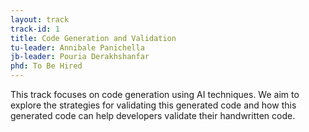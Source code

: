 ```yaml
---
layout: track
track-id: 1
title: Code Generation and Validation
tu-leader: Annibale Panichella
jb-leader: Pouria Derakhshanfar
phd: To Be Hired
---
```


This track focuses on code generation using AI techniques. We aim to explore the strategies for validating this generated code and how this generated code can help developers validate their handwritten code.
